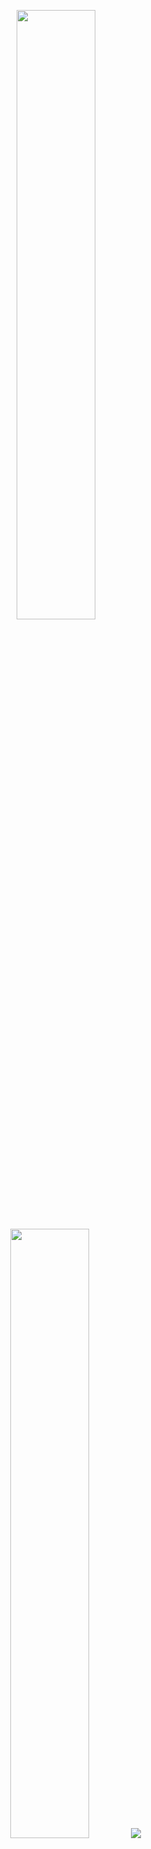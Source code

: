 <p align="center">
  <img height="50%" width="auto" src ="https://github-readme-stats.vercel.app/api?username=alana-price&show_icons=true&count_private=true&theme=date_night&hide_border=true&hide=issues,contribs&bg_color=00000000">
  <img height="50%" width="auto" src ="https://github-readme-stats.vercel.app/api/top-langs/?username=alana-price&layout=compact&hide_border=true&theme=date_night&bg_color=00000000&langs_count=6&hide=jupyter%20notebook,tex,css,php,ruby,shell">
  <img src ="https://github-readme-streak-stats.herokuapp.com?user=alana-price&theme=date_night&hide_border=true&background=FFFFFF00">
</p>

<!--
**alana-price/alana-price** is a ✨ _special_ ✨ repository because its `README.md` (this file) appears on your GitHub profile.

Here are some ideas to get you started:

- 🔭 I’m currently working on ...
- 🌱 I’m currently learning ...
- 👯 I’m looking to collaborate on ...
- 🤔 I’m looking for help with ...
- 💬 Ask me about ...
- 📫 How to reach me: ...
- 😄 Pronouns: ...
- ⚡ Fun fact: ...
-->
